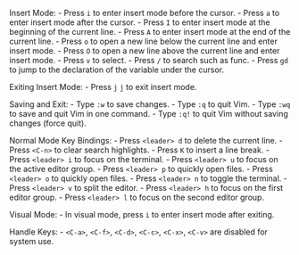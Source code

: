 Insert Mode:
    - Press `i` to enter insert mode before the cursor.
    - Press `a` to enter insert mode after the cursor.
    - Press `I` to enter insert mode at the beginning of the current line.
    - Press `A` to enter insert mode at the end of the current line.
    - Press `o` to open a new line below the current line and enter insert mode.
    - Press `O` to open a new line above the current line and enter insert mode.
    - Press `v` to select.
    - Press `/` to search such as func.
    - Press `gd` to jump to the declaration of the variable under the cursor. 

Exiting Insert Mode:
    - Press `j` `j` to exit insert mode.

Saving and Exit:
    - Type `:w` to save changes.
    - Type `:q` to quit Vim.
    - Type `:wq` to save and quit Vim in one command.
    - Type `:q!` to quit Vim without saving changes (force quit).

Normal Mode Key Bindings:
    - Press `<leader> d` to delete the current line.
    - Press `<C-n>` to clear search highlights.
    - Press `K` to insert a line break.
    - Press `<leader> i` to focus on the terminal.
    - Press `<leader> u` to focus on the active editor group.
    - Press `<leader> p` to quickly open files.
    - Press `<leader> o` to quickly open files.
    - Press `<leader> n` to toggle the terminal.
    - Press `<leader> v` to split the editor.
    - Press `<leader> h` to focus on the first editor group.
    - Press `<leader> l` to focus on the second editor group.

Visual Mode:
    - In visual mode, press `i` to enter insert mode after exiting.

Handle Keys:
    - `<C-a>`, `<C-f>`, `<C-d>`, `<C-c>`, `<C-x>`, `<C-v>` are disabled for system use.
